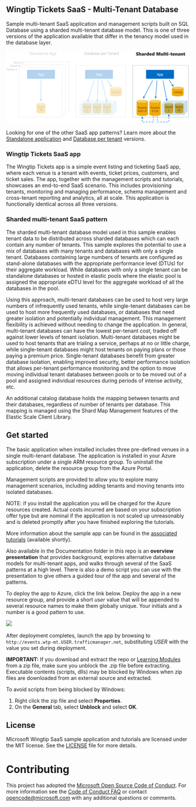 ## Wingtip Tickets SaaS - Multi-Tenant Database
Sample multi-tenant SaaS application and management scripts built on SQL Database using a sharded multi-tenant database model. This is one of three versions of the application available that differ in the tenancy model used in the database layer. 

![Versions of Wingtip Tickets SaaS apps](./Documentation/AppVersions.PNG)

Looking for one of the other SaaS app patterns? Learn more about the [Standalone application](https://github.com/Microsoft/WingtipTicketsSaaS-StandaloneApp) and [Database per tenant](https://github.com/Microsoft/WingtipTicketsSaaS-DbPerTenant) versions.

### Wingtip Tickets SaaS app

The Wingtip Tickets app is a simple event listing and ticketing SaaS app, where each venue is a tenant with events, ticket prices, customers, and ticket sales. The app, together with the management scripts and tutorials, showcases an end-to-end SaaS scenario. This includes provisioning tenants, monitoring and managing performance, schema management and cross-tenant reporting and analytics, all at scale. This application is functionally identical across all three versions.

### Sharded multi-tenant SaaS pattern

The sharded multi-tenant database model used in this sample enables tenant data to be distributed across sharded databases which can each contain any number of tenants. This sample explores the potential to use a mix of databases with many tenants and databases with only a single tenant. Databases containing large numbers of tenants are configured as stand-alone databases with the appropriate performance level (DTUs) for their aggregate workload. While databases with only a single tenant can be standalone databases or hosted in elastic pools where the elastic pool is assigned the appropriate eDTU level for the aggregate workload of all the databases in the pool.

Using this approach, multi-tenant databases can be used to host very large numbers of infrequently used tenants, while single-tenant databases can be used to host more frequently used databases, or databases that need greater isolation and potentially individual management.  This management flexibility is achieved without needing to change the application.  In general, multi-tenant databases can have the lowest per-tenant cost, traded off against lower levels of tenant isolation.  Multi-tenant databases might be used to host tenants that are trialing a service, perhaps at no or little charge, while single-tenant databases might host tenants on paying plans or those paying a premium price.  Single-tenant databases benefit from greater database isolation, enabling improved security, better performance isolation that allows per-tenant performance monitoring and the option to move moving individual tenant databases between pools or to be moved out of a pool and assigned individual resources during periods of intense activity, etc.    

An additional catalog database holds the mapping between tenants and their databases, regardless of number of tenants per database.  This mapping is managed using the Shard Map Management features of the Elastic Scale Client Library.

## Get started

The basic application when installed includes three pre-defined venues in a single multi-tenant database.  The application is installed in your Azure subscription under a single ARM resource group.  To uninstall the application, delete the resource group from the Azure Portal.

Management scripts are provided to allow you to explore many management scenarios, including adding tenants and moving tenants into isolated databases.

NOTE: if you install the application you will be charged for the Azure resources created.  Actual costs incurred are based on your subscription offer type but are nominal if the application is not scaled up unreasonably and is deleted promptly after you have finished exploring the tutorials.

More information about the sample app can be found in the [associated tutorials]() (available shortly).

Also available in the Documentation folder in this repo is an **overview presentation** that provides background, explores alternative database models for multi-tenant apps, and walks through several of the SaaS patterns at a high level. There is also a demo script you can use with the presentation to give others a guided tour of the app and several of the patterns.

To deploy the app to Azure, click the link below.  Deploy the app in a new resource group, and provide a short *user* value that will be appended to several resource names to make them globally unique.  Your initials and a number is a good pattern to use.


<a href="https://aka.ms/deploywingtipmt" target="_blank">
    <img src="http://azuredeploy.net/deploybutton.png"/>
</a>


After deployment completes, launch the app by browsing to ```http://events.wtp-mt.USER.trafficmanager.net```, substituting *USER* with the value you set during deployment.

**IMPORTANT:** If you download and extract the repo or [Learning Modules](https://github.com/Microsoft/WingtipSaaS-MT/tree/master/Learning%20Modules) from a zip file, make sure you unblock the .zip file before extracting. Executable contents (scripts, dlls) may be blocked by Windows when zip files are downloaded from an external source and extracted.

To avoid scripts from being blocked by Windows:

1. Right click the zip file and select **Properties**.
1. On the **General** tab, select **Unblock** and select **OK**.


## License
Microsoft Wingtip SaaS sample application and tutorials are licensed under the MIT license. See the [LICENSE](https://github.com/Microsoft/WingtipSaaS-MT/blob/master/license) file for more details.

# Contributing

This project has adopted the [Microsoft Open Source Code of Conduct](https://opensource.microsoft.com/codeofconduct/). For more information see the [Code of Conduct FAQ](https://opensource.microsoft.com/codeofconduct/faq/) or contact [opencode@microsoft.com](mailto:opencode@microsoft.com) with any additional questions or comments.
